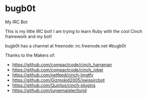 # bugb0t
My IRC Bot


This is my little IRC bot! I am trying to learn Ruby with the cool Cinch framework and my bot!

bugb0t has a channel at freenode:
	irc.freenode.net
	#bugb0t


Thanks to the Makers of:
* https://github.com/compactcode/cinch_hangman
* https://github.com/compactcode/cinch_joker
* https://github.com/netfeed/cinch-lmgtfy
* https://github.com/Gizmokid2005/swissircbot
* https://github.com/Quintus/cinch-plugins
* https://github.com/jurgemaister/turid
